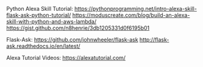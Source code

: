 Python Alexa Skill Tutorial:
https://pythonprogramming.net/intro-alexa-skill-flask-ask-python-tutorial/
https://moduscreate.com/blog/build-an-alexa-skill-with-python-and-aws-lambda/
https://gist.github.com/n8henrie/3db1205331d0f6195b01

Flask-Ask:
https://github.com/johnwheeler/flask-ask
http://flask-ask.readthedocs.io/en/latest/

Alexa Tutorial Videos:
https://alexatutorial.com/
